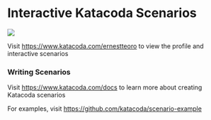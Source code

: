 # Interactive Katacoda Scenarios

[![](http://shields.katacoda.com/katacoda/ernestteoro/count.svg)](https://www.katacoda.com/ernestteoro "Get your profile on Katacoda.com")

Visit https://www.katacoda.com/ernestteoro to view the profile and interactive scenarios

### Writing Scenarios
Visit https://www.katacoda.com/docs to learn more about creating Katacoda scenarios

For examples, visit https://github.com/katacoda/scenario-example
